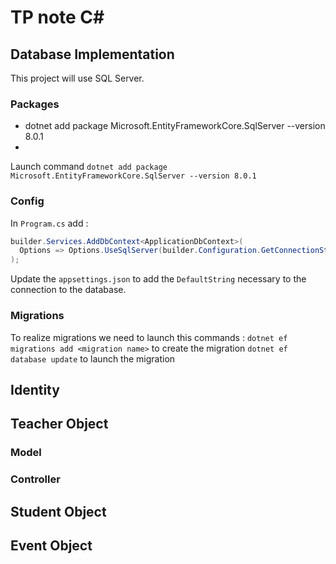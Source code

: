 # TP note C#
## Database Implementation
This project will use SQL Server. 

### Packages
- dotnet add package Microsoft.EntityFrameworkCore.SqlServer --version 8.0.1
- 

Launch command 
`dotnet add package Microsoft.EntityFrameworkCore.SqlServer --version 8.0.1`

### Config
In `Program.cs` add :
```csharp
builder.Services.AddDbContext<ApplicationDbContext>(
  Options => Options.UseSqlServer(builder.Configuration.GetConnectionString("DefaultConnection"))
);
```

Update the `appsettings.json` to add the `DefaultString` necessary to the connection to the database. 

### Migrations
To realize migrations we need to launch this commands : 
`dotnet ef migrations add <migration name>` to create the migration 
`dotnet ef database update` to launch the migration

## Identity

## Teacher Object
### Model


### Controller

## Student Object

## Event Object